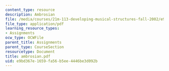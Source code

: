 ```yaml
---
content_type: resource
description: Ambrosian
file: /media/courses/21m-113-developing-musical-structures-fall-2002/e9bd367e1659fa56b5ee4446be3d092b_ambrosian.pdf
file_type: application/pdf
learning_resource_types:
- Assignments
ocw_type: OCWFile
parent_title: Assignments
parent_type: CourseSection
resourcetype: Document
title: ambrosian.pdf
uid: e9bd367e-1659-fa56-b5ee-4446be3d092b
---
```

